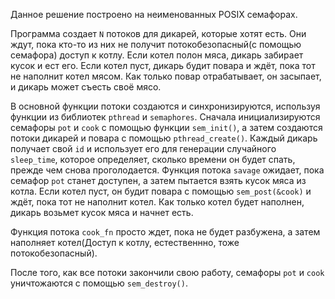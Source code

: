 Данное решение построено на неименованных POSIX семафорах.

Программа создает `N` потоков для дикарей, которые хотят есть. Они ждут, пока кто-то из них не получит потокобезопасный(с помощью семафора) доступ к котлу. Если котел полон мяса, дикарь забирает кусок и ест его. Если котел пуст, дикарь будит повара и ждёт, пока тот не наполнит котел мясом. Как только повар отрабатывает, он засыпает, и дикарь может съесть своё мясо.

В основной функции потоки создаются и синхронизируются, используя функции из библиотек `pthread` и `semaphores`. Сначала инициализируются семафоры `pot` и `cook` с помощью функции `sem_init()`, а затем создаются потоки дикарей и повара с помощью `pthread_create()`. Каждый дикарь получает свой `id` и использует его для генерации случайного `sleep_time`, которое определяет, сколько времени он будет спать, прежде чем снова проголодается. Функция потока `savage` ожидает, пока семафор `pot` станет доступен, а затем пытается взять кусок мяса из котла. Если котел пуст, он будит повара с помощью `sem_post(&cook)` и ждёт, пока тот не наполнит котел. Как только котел будет наполнен, дикарь возьмет кусок мяса и начнет есть.

Функция потока `cook_fn` просто ждет, пока не будет разбужена, а затем наполняет котел(Доступ к котлу, естественнно, тоже потокобезопасный).

После того, как все потоки закончили свою работу, семафоры `pot` и `cook` уничтожаются с помощью `sem_destroy()`.

